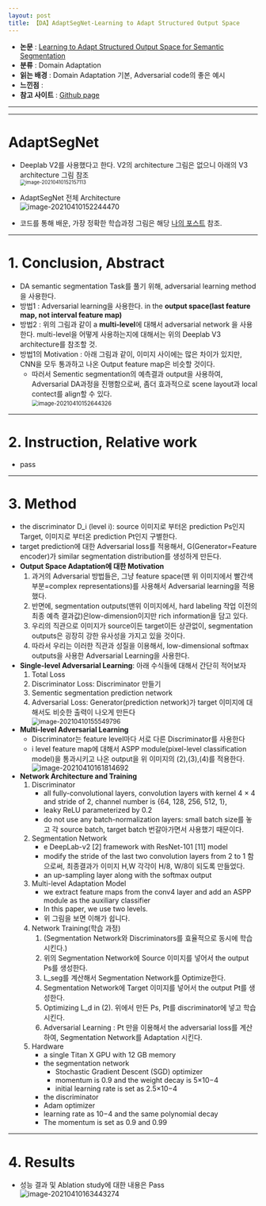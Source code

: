 ```yaml
---
layout: post
title: 【DA】AdaptSegNet-Learning to Adapt Structured Output Space
---
```


- **논문** : [Learning to Adapt Structured Output Space for Semantic Segmentation](https://arxiv.org/abs/1802.10349)
- **분류** : Domain Adaptation
- **읽는 배경** : Domain Adaptation 기본, Adversarial code의 좋은 예시
- **느낀점** : 
- **참고 사이트** : [Github page](https://github.com/wasidennis/AdaptSegNet)



---

---

# AdaptSegNet

- Deeplab V2를 사용했다고 한다. V2의 architecture 그림은 없으니 아래의 V3 architecture 그림 참조   
  <img src="https://github.com/junha1125/Imgaes_For_GitBlog/blob/master/Typora-rcv/image-20210410152157113.png?raw=tru" alt="image-20210410152157113" style="zoom: 70%;" />

- AdaptSegNet 전체 Architecture   
  ![image-20210410152244470](https://github.com/junha1125/Imgaes_For_GitBlog/blob/master/Typora-rcv/image-20210410152244470.png?raw=tru)

- 코드를 통해 배운, 가장 정확한 학습과정 그림은 해당 [나의 포스트](https://junha1125.github.io/blog/pytorch-docker-git/2021-06-11-AdapSeg/) 참조.


---

# 1. Conclusion, Abstract

- DA semantic segmentation Task를 풀기 위해, adversarial learning method을 사용한다.
- 방법1 : Adversarial learning을 사용한다. in the **output space(last feature map, not interval feature map)**
- 방법2 : 위의 그림과 같이 a **multi-level**에 대해서 adversarial network 을 사용한다. multi-level을 어떻게 사용하는지에 대해서는 위의 Deeplab V3 architecture를 참조할 것.
- 방법1의 Motivation : 아래 그림과 같이, 이미지 사이에는 많은 차이가 있지만, CNN을 모두 통과하고 나온 Output feature map은 비슷할 것이다.
  - 따러서 Sementic segmentation의 예측결과 output을 사용하여, Adversarial DA과정을 진행함으로써, 좀더 효과적으로 scene layout과 local contect를 align할 수 있다.    
    <img src="https://github.com/junha1125/Imgaes_For_GitBlog/blob/master/Typora-rcv/image-20210410152644326.png?raw=tru" alt="image-20210410152644326" style="zoom: 80%;" />



---

# 2. Instruction, Relative work

- pass



---

# 3. Method

- the discriminator D_i (level i): source 이미지로 부터온 prediction Ps인지 Target, 이미지로 부터온 prediction Pt인지 구별한다.
- target prediction에 대한 Adversarial loss를 적용해서, G(Generator=Feature encoder)가 similar segmentation distribution를 생성하게 만든다.
- **Output Space Adaptation에 대한 Motivation**
  1. 과거의 Adversarial 방법들은, 그냥 feature space(맨 위 이미지에서 빨간색 부분=complex representations)를 사용해서 Adversarial learning을 적용했다. 
  2. 반면에, segmentation outputs(맨위 이미지에서, hard labeling 작업 이전의 최종 예측 결과값)은low-dimension이지만 rich information을 담고 있다. 
  3. 우리의 직관으로 이미지가 source이든 target이든 상관없이, segmentation outputs은 굉장히 강한 유사성을 가지고 있을 것이다. 
  4. 따라서 우리는 이러한 직관과 성질을 이용해서, low-dimensional softmax outputs을 사용한 Adversarial Learning을 사용한다. 
- **Single-level Adversarial Learning**: 아래 수식들에 대해서 간단히 적어보자    
  1. Total Loss
  2. Discriminator Loss: Discriminator 만들기
  3. Sementic segmentation prediction network 
  4. Adversarial Loss: Generator(prediction network)가 target 이미지에 대해서도 비슷한 출력이 나오게 만든다    
     <img src="https://github.com/junha1125/Imgaes_For_GitBlog/blob/master/Typora-rcv/image-20210410155549796.png?raw=tru" alt="image-20210410155549796" style="zoom:90%;" />
- **Multi-level Adversarial Learning**     
  -  Discriminator는 feature level마다 서로 다른 Discriminator를 사용한다
  - i level feature map에 대해서 ASPP module(pixel-level classification model)을 통과시키고 나온 output을 위 이미지의 (2),(3),(4)를 적용한다.   
    ![image-20210410161814692](https://github.com/junha1125/Imgaes_For_GitBlog/blob/master/Typora-rcv/image-20210410161814692.png?raw=tru)
- **Network Architecture and Training**
  1. Discriminator
     - all fully-convolutional layers, convolution layers with kernel 4 × 4 and stride of 2, channel number is {64, 128, 256, 512, 1},
     - leaky ReLU parameterized by 0.2
     - do not use any batch-normalization layers: small batch size를 놓고 각 source batch, target batch 번갈아가면서 사용했기 때문이다.
  2. Segmentation Network
     - e DeepLab-v2 [2] framework with ResNet-101 [11] model
     - modify the stride of the last two convolution layers from 2 to 1 함으로써, 최종결과가 이미지 H,W 각각이 H/8, W/8이 되도록 만들었다.
     - an up-sampling layer along with the softmax output
  3. Multi-level Adaptation Model
     - we extract feature maps from the conv4 layer and add an ASPP module as the auxiliary classifier
     - In this paper, we use two levels.
     - 위 그림을 보면 이해가 쉽니다.
  4. Network Training(학습 과정)
     1. (Segmentation Network와 Discriminators를 효율적으로 동시에 학습시킨다.)
     2. 위의 Segmentation Network에 Source 이미지를 넣어서 the output Ps를 생성한다. 
     3. L_seg를 계산해서 Segmentation Network를 Optimize한다. 
     4. Segmentation Network에 Target 이미지를 넣어서 the output Pt를 생성한다. 
     5. Optimizing L_d in (2). 위에서 만든 Ps, Pt를 discriminator에 넣고 학습시킨다. 
     6. Adversarial Learning : Pt 만을 이용해서 the adversarial loss를 계산하여, Segmentation Network를 Adaptation 시킨다.
  5. Hardware
     - a single Titan X GPU with 12 GB memory
     - the segmentation network
       - Stochastic Gradient Descent (SGD) optimizer
       - momentum is 0.9 and the weight decay is 5×10−4
       - initial learning rate is set as 2.5×10−4
     -  the discriminator
       - Adam optimizer
       - learning rate as 10−4 and the same polynomial decay
       -  The momentum is set as 0.9 and 0.99

---

# 4. Results

- 성능 결과 및 Ablation study에 대한 내용은 Pass    
  ![image-20210410163443274](https://github.com/junha1125/Imgaes_For_GitBlog/blob/master/Typora-rcv/image-20210410163443274.png?raw=tru)






